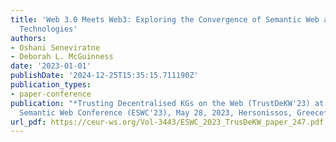 ```yaml
---
title: 'Web 3.0 Meets Web3: Exploring the Convergence of Semantic Web and Blockchain
  Technologies'
authors:
- Oshani Seneviratne
- Deborah L. McGuinness
date: '2023-01-01'
publishDate: '2024-12-25T15:35:15.711190Z'
publication_types:
- paper-conference
publication: "*Trusting Decentralised KGs on the Web (TrustDeKW'23) at the Extended
  Semantic Web Conference (ESWC'23), May 28, 2023, Hersonissos, Greece*"
url_pdf: https://ceur-ws.org/Vol-3443/ESWC_2023_TrusDeKW_paper_247.pdf
---
```

